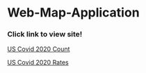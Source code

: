 # Web-Map-Application
### Click link to view site!
[US Covid 2020 Count](http://127.0.0.1:5500/CovidCount.html)

[US Covid 2020 Rates](http://127.0.0.1:5500/CovidRate.html)
